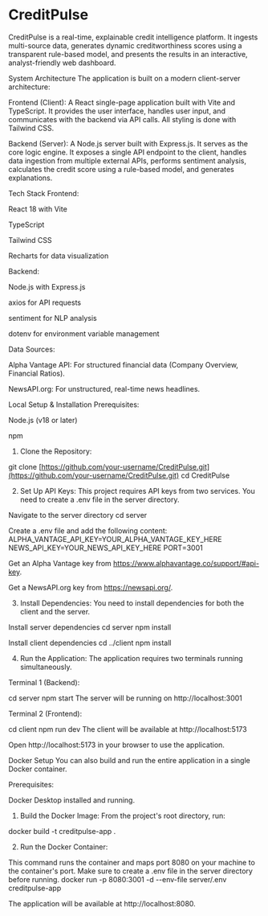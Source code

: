 # CreditPulse
CreditPulse is a real-time, explainable credit intelligence platform. It ingests multi-source data, generates dynamic creditworthiness scores using a transparent rule-based model, and presents the results in an interactive, analyst-friendly web dashboard.


System Architecture
The application is built on a modern client-server architecture:

Frontend (Client): A React single-page application built with Vite and TypeScript. It provides the user interface, handles user input, and communicates with the backend via API calls. All styling is done with Tailwind CSS.

Backend (Server): A Node.js server built with Express.js. It serves as the core logic engine. It exposes a single API endpoint to the client, handles data ingestion from multiple external APIs, performs sentiment analysis, calculates the credit score using a rule-based model, and generates explanations.

Tech Stack
Frontend:

React 18 with Vite

TypeScript

Tailwind CSS

Recharts for data visualization

Backend:

Node.js with Express.js

axios for API requests

sentiment for NLP analysis

dotenv for environment variable management

Data Sources:

Alpha Vantage API: For structured financial data (Company Overview, Financial Ratios).

NewsAPI.org: For unstructured, real-time news headlines.

Local Setup & Installation
Prerequisites:

Node.js (v18 or later)

npm

1. Clone the Repository:

git clone [https://github.com/your-username/CreditPulse.git](https://github.com/your-username/CreditPulse.git)
cd CreditPulse

2. Set Up API Keys:
This project requires API keys from two services. You need to create a .env file in the server directory.

Navigate to the server directory
cd server

Create a .env file and add the following content:
ALPHA_VANTAGE_API_KEY=YOUR_ALPHA_VANTAGE_KEY_HERE
NEWS_API_KEY=YOUR_NEWS_API_KEY_HERE
PORT=3001

Get an Alpha Vantage key from https://www.alphavantage.co/support/#api-key.

Get a NewsAPI.org key from https://newsapi.org/.

3. Install Dependencies:
You need to install dependencies for both the client and the server.

Install server dependencies
cd server
npm install

Install client dependencies
cd ../client
npm install

4. Run the Application:
The application requires two terminals running simultaneously.

Terminal 1 (Backend):

cd server
npm start
The server will be running on http://localhost:3001

Terminal 2 (Frontend):

cd client
npm run dev
The client will be available at http://localhost:5173

Open http://localhost:5173 in your browser to use the application.

Docker Setup
You can also build and run the entire application in a single Docker container.

Prerequisites:

Docker Desktop installed and running.

1. Build the Docker Image:
From the project's root directory, run:

docker build -t creditpulse-app .

2. Run the Docker Container:

This command runs the container and maps port 8080 on your machine to the container's port.
Make sure to create a .env file in the server directory before running.
docker run -p 8080:3001 -d --env-file server/.env creditpulse-app

The application will be available at http://localhost:8080.